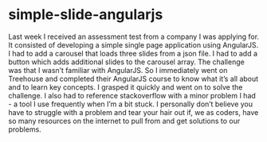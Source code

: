 # simple-slide-angularjs
Last week I received an assessment test from a company I was applying for. It consisted of developing a simple single page application using AngularJS. I had to add a carousel that loads three slides from a json file. I had to add a button which adds additional slides to the carousel array.  The challenge was that I wasn’t familiar with AngularJS. So I immediately went on Treehouse and completed their AngularJS course to know what it’s all about and to learn key concepts. I grasped it quickly and went on to solve the challenge. I also had to reference stackoverflow with a minor problem I had - a tool I use frequently when I’m a bit stuck. I personally don’t believe you have to struggle with a problem and tear your hair out if, we as coders, have so many resources on the internet to pull from and get solutions to our problems.
